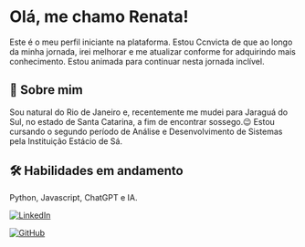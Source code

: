 # Olá, me chamo Renata!

Este é o meu perfil iniciante na plataforma. Estou Ccnvicta de que ao longo da minha jornada, irei melhorar e me atualizar conforme for adquirindo mais conhecimento. Estou animada para continuar nesta jornada inclível.

## 🎀 Sobre mim
Sou natural do Rio de Janeiro e, recentemente me mudei para Jaraguá do Sul, no estado de Santa Catarina, a fim de encontrar sossego.😉 
Estou cursando o segundo período de Análise e Desenvolvimento de Sistemas pela Instituição Estácio de Sá.

## 🛠 Habilidades em andamento
Python, Javascript, ChatGPT e IA.


[![LinkedIn](https://img.shields.io/badge/LinkedIn-0077B5?style=for-the-badge&logo=linkedin&logoColor=white)](https://www.linkedin.com/in/renata-martins-7b7b04205/)

[![GitHub](https://img.shields.io/badge/GitHub-100000?style=for-the-badge&logo=github&logoColor=white)](https://github.com/Renata-Martins-rm)